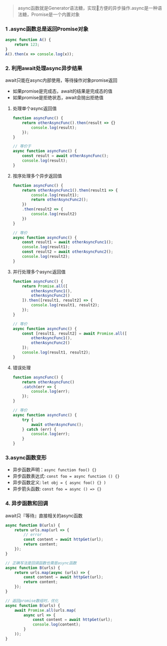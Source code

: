 >async函数就是Generator语法糖，实现方便的异步操作.async是一种语法糖，Promise是一个内置对象
### 1 .async函数总是返回Promise对象
```js
async function A() {
    return 123;
}
A().then(x => console.log(x));
```
### 2. 利用await处理async异步结果
await只能在async内部使用，等待操作对象promise返回
- 如果promise是完成态，await的结果是完成态的值
- 如果promise是拒绝状态，await会抛出拒绝值

1. 处理单个async返回值
    ```js
    function asyncFunc() {
        return otherAsyncFunc().then(result => {}
            console.log(result);
        });
    }

    // 等价于
    async function asyncFunc() {
        const result = await otherAsyncFunc();
        console.log(result);
    }
    ```
1. 按序处理多个异步返回值
    ```js
    function asyncFunc() {
        return otherAsyncFunc1().then(result1 => {
            console.log(result1);
            return otherAsyncFunc2();
        })
        .then(result2 => {
            console.log(result2)
        })
    }

    // 等价
    async function asyncFunc() {
        const result1 = await otherAsyncFunc1();
        console.log(result1);
        const result2 = await otherAsyncFunc2();
        console.log(result2);
    }
    ```
1. 并行处理多个async返回值
    ```js
    function asyncFunc() {
        return Promise.all([
            otherAsyncFunc1(),
            otherAsyncFunc2()
        ]).then([result1, result2] => {
            console.log(result1, result2);
        });
    }

    // 等价
    async function asyncFunc() {
        const [result1, result2] = await Promise.all([
            otherAsyncFunc1(),
            otherAsyncFunc2()
        ]);
        console.log(result1, result2);
    }
    ```
1. 错误处理
    ```js
    function asyncFunc() {
        return otherAsyncFunc()
        .catch(err => {
            console.log(err);
        });
    }

    // 等价
    async function asyncFunc() {
        try {
            await otherAsyncFunc();
        } catch (err) {
            console.log(err);
        }
    }
    ```

### 3.async函数变形
- 异步函数声明：`async function foo() {}`
- 异步函数表达式: `const foo = async function () {}`
- 异步函数定义: `let obj = { async foo() {} )`
- 异步箭头函数: `const foo = async () => {}`

### 4. 异步函数和回调

await只『等待』直接相关的async函数
```js
async function B(urls) {
    return urls.map(url => {
        // error
        const content = await httpGet(url);
        return content;
    });
}

// 正确写法是回调函数也需是async函数
async function B(urls) {
    return urls.map(async (urls) => {
        const content = await httpGet(url);
        return content;
    });
}

// 返回promise数组时，优化
async function B(urls) {
    await Promise.all(urls.map(
        async url => {
            const content = await httpGet(url);
            console.log(content);
        }
    ));
}

```